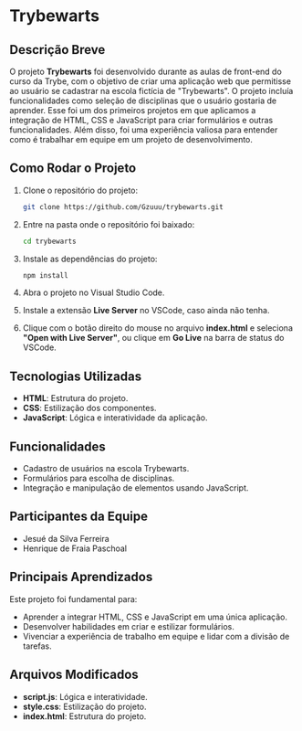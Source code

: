 # Trybewarts

## Descrição Breve
O projeto **Trybewarts** foi desenvolvido durante as aulas de front-end do curso da Trybe, com o objetivo de criar uma aplicação web que permitisse ao usuário se cadastrar na escola fictícia de "Trybewarts". O projeto incluía funcionalidades como seleção de disciplinas que o usuário gostaria de aprender. Esse foi um dos primeiros projetos em que aplicamos a integração de HTML, CSS e JavaScript para criar formulários e outras funcionalidades. Além disso, foi uma experiência valiosa para entender como é trabalhar em equipe em um projeto de desenvolvimento.

## Como Rodar o Projeto
1. Clone o repositório do projeto:
   ```bash
   git clone https://github.com/Gzuuu/trybewarts.git
   ```
2. Entre na pasta onde o repositório foi baixado:
   ```bash
   cd trybewarts
   ```
3. Instale as dependências do projeto:
   ```bash
   npm install
   ```
4. Abra o projeto no Visual Studio Code.

5. Instale a extensão **Live Server** no VSCode, caso ainda não tenha.

6. Clique com o botão direito do mouse no arquivo **index.html** e seleciona **"Open with Live Server"**, ou clique em **Go Live** na barra de status do VSCode.

## Tecnologias Utilizadas
- **HTML**: Estrutura do projeto.
- **CSS**: Estilização dos componentes.
- **JavaScript**: Lógica e interatividade da aplicação.

## Funcionalidades
- Cadastro de usuários na escola Trybewarts.
- Formulários para escolha de disciplinas.
- Integração e manipulação de elementos usando JavaScript.

## Participantes da Equipe
- Jesué da Silva Ferreira
- Henrique de Fraia Paschoal

## Principais Aprendizados
Este projeto foi fundamental para:
- Aprender a integrar HTML, CSS e JavaScript em uma única aplicação.
- Desenvolver habilidades em criar e estilizar formulários.
- Vivenciar a experiência de trabalho em equipe e lidar com a divisão de tarefas.

## Arquivos Modificados
- **script.js**: Lógica e interatividade.
- **style.css**: Estilização do projeto.
- **index.html**: Estrutura do projeto.

